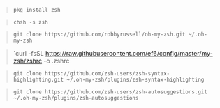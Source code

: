 > `pkg install zsh`

> `chsh -s zsh`

> `git clone https://github.com/robbyrussell/oh-my-zsh.git ~/.oh-my-zsh`

> `curl -fsSL https://raw.githubusercontent.com/ef6/config/master/my-zsh/zshrc -o .zshrc

> `git clone https://github.com/zsh-users/zsh-syntax-highlighting.git ~/.oh-my-zsh/plugins/zsh-syntax-highlighting`

> `git clone https://github.com/zsh-users/zsh-autosuggestions.git ~/.oh-my-zsh/plugins/zsh-autosuggestions`

